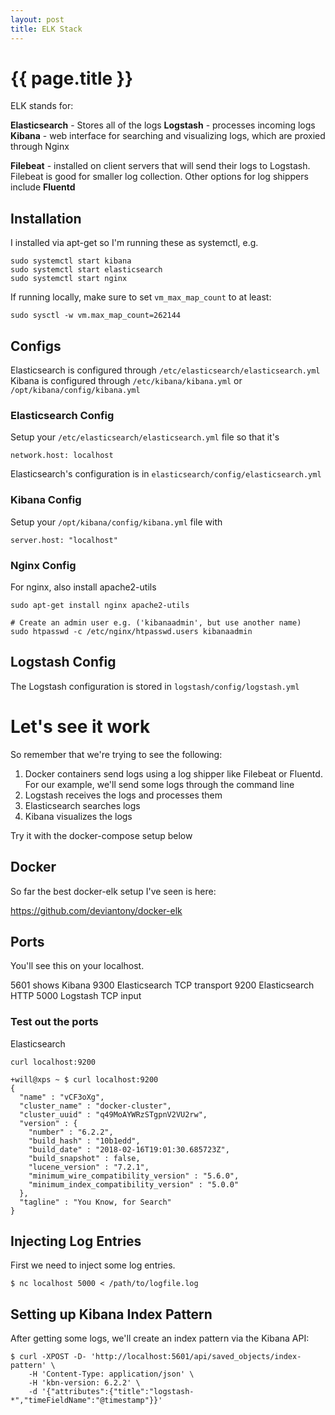 ```yaml
---
layout: post
title: ELK Stack
---
```



# {{ page.title }}

ELK stands for:

__Elasticsearch__ - Stores all of the logs
__Logstash__ - processes incoming logs
__Kibana__ - web interface for searching and visualizing logs, which are proxied through Nginx

__Filebeat__ - installed on client servers that will send their logs to Logstash. Filebeat is good for smaller log collection.
Other options for log shippers include __Fluentd__

## Installation

I installed via apt-get so I'm running these as systemctl, e.g.

	sudo systemctl start kibana
	sudo systemctl start elasticsearch
	sudo systemctl start nginx

If running locally, make sure to set `vm_max_map_count` to at least:

	sudo sysctl -w vm.max_map_count=262144

## Configs

Elasticsearch is configured through `/etc/elasticsearch/elasticsearch.yml`
Kibana is configured through `/etc/kibana/kibana.yml` or `/opt/kibana/config/kibana.yml`

### Elasticsearch Config

Setup your `/etc/elasticsearch/elasticsearch.yml` file so that it's

    network.host: localhost

Elasticsearch's configuration is in `elasticsearch/config/elasticsearch.yml`


### Kibana Config

Setup your `/opt/kibana/config/kibana.yml` file with
	
	server.host: "localhost"

### Nginx Config

For nginx, also install apache2-utils

	sudo apt-get install nginx apache2-utils

	# Create an admin user e.g. ('kibanaadmin', but use another name)
	sudo htpasswd -c /etc/nginx/htpasswd.users kibanaadmin

## Logstash Config

The Logstash configuration is stored in `logstash/config/logstash.yml`

# Let's see it work

So remember that we're trying to see the following:

1. Docker containers send logs using a log shipper like Filebeat or Fluentd. For our example, we'll send some logs through the command line
2. Logstash receives the logs and processes them
3. Elasticsearch searches logs
4. Kibana visualizes the logs

Try it with the docker-compose setup below

## Docker

So far the best docker-elk setup I've seen is here:

https://github.com/deviantony/docker-elk

## Ports

You'll see this on your localhost.

5601 shows Kibana
9300 Elasticsearch TCP transport
9200 Elasticsearch HTTP
5000 Logstash TCP input

### Test out the ports

Elasticsearch

	curl localhost:9200
	
	+will@xps ~ $ curl localhost:9200
	{
	  "name" : "vCF3oXg",
	  "cluster_name" : "docker-cluster",
	  "cluster_uuid" : "q49MoAYWRzSTgpnV2VU2rw",
	  "version" : {
	    "number" : "6.2.2",
	    "build_hash" : "10b1edd",
	    "build_date" : "2018-02-16T19:01:30.685723Z",
	    "build_snapshot" : false,
	    "lucene_version" : "7.2.1",
	    "minimum_wire_compatibility_version" : "5.6.0",
	    "minimum_index_compatibility_version" : "5.0.0"
	  },
	  "tagline" : "You Know, for Search"
	}

## Injecting Log Entries

First we need to inject some log entries.

    $ nc localhost 5000 < /path/to/logfile.log

## Setting up Kibana Index Pattern

After getting some logs, we'll create an index pattern via the Kibana API:

	$ curl -XPOST -D- 'http://localhost:5601/api/saved_objects/index-pattern' \
	    -H 'Content-Type: application/json' \
	    -H 'kbn-version: 6.2.2' \
	    -d '{"attributes":{"title":"logstash-*","timeFieldName":"@timestamp"}}'

